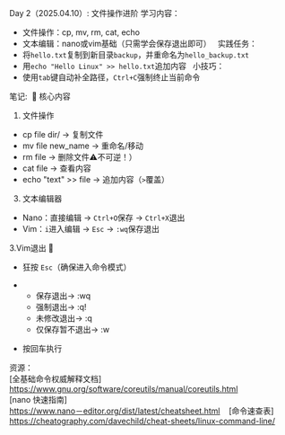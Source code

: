 Day 2（2025.04.10）: 文件操作进阶
学习内容：  
- 文件操作：cp, mv, rm, cat, echo  
- 文本编辑：nano或vim基础（只需学会保存退出即可）  
实践任务：  
- 将`hello.txt`复制到新目录`backup`，并重命名为`hello_backup.txt`  
- 用`echo "Hello Linux" >> hello.txt`追加内容  
小技巧：  
- 使用`tab`键自动补全路径，`Ctrl+C`强制终止当前命令

笔记: 
🔑 核心内容  
1. 文件操作
- cp file dir/ → 复制文件  
- mv file new_name → 重命名/移动  
- rm file → 删除文件⚠️不可逆！）  
- cat file → 查看内容  
- echo "text" >> file → 追加内容（`>`覆盖）  

3. 文本编辑器  
- Nano：直接编辑 → `Ctrl+O`保存 → `Ctrl+X`退出  
- Vim：`i`进入编辑 → `Esc` → `:wq`保存退出

3.Vim退出 🚪  
- 狂按 `Esc`（确保进入命令模式）  
-
  - 保存退出→ :wq
  - 强制退出→ :q!
  - 未修改退出→ :q
  - 仅保存暂不退出→ :w

- 按回车执行 

资源：  
[全基础命令权威解释文档]   
https://www.gnu.org/software/coreutils/manual/coreutils.html  
[nano 快速指南]  
https://www.nano－editor.org/dist/latest/cheatsheet.html    
[命令速查表]  
https://cheatography.com/davechild/cheat-sheets/linux-command-line/

